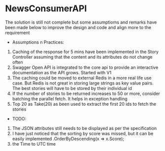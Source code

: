 # NewsConsumerAPI
The solution is still not complete but some assumptioms and remarks have been made below to improve the design and code and align more to the 
requirement

- Assumptions n Practices:
1. Caching of the response for 5 mins have been implemented in the Story Controller assuming that the content and its attributes do not change often
2. Swagger Open API is integrated to the core api to provide an interactive documentation as the API grows. Started with V1
3. The caching could be moved to external Redis in a more real life use case. But Redis is not great in storing large strings as key value pairs.
The best stories will have to be stored by their individual id 
4. If the number of stories to be returned increases to 50 or more, consider batching the parallel fetch. It helps in exception handling
5. Top 20 as Take(20) as been used to extract the first 20 ids to fetch the stories

- TODO:
1. The JSON attributes still needs to be displayed as per the specification
2. I have just noticed that the sorting by score was missed, but it can be easily implemented
.OrderByDescending(x => x.Score);
3. the Time to UTC time

